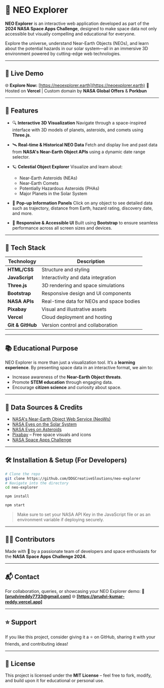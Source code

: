 
# 🌌 NEO Explorer

**NEO Explorer** is an interactive web application developed as part of the **2024 NASA Space Apps Challenge**, designed to make space data not only accessible but visually compelling and educational for everyone.

Explore the universe, understand Near-Earth Objects (NEOs), and learn about the potential hazards in our solar system—all in an immersive 3D environment powered by cutting-edge web technologies.

---

## 🚀 Live Demo

🌐 **Explore Now:** [https://neoexplorer.earth](https://neoexplorer.earth)
🔭 Hosted on **Vercel** | Custom domain by **NASA Global Offers** & **Porkbun**

---

## 🌠 Features

* 🔍 **Interactive 3D Visualization**
  Navigate through a space-inspired interface with 3D models of planets, asteroids, and comets using **Three.js**.

* 🛰️ **Real-time & Historical NEO Data**
  Fetch and display live and past data from **NASA's Near-Earth Object APIs** using a dynamic date range selector.

* 🪐 **Celestial Object Explorer**
  Visualize and learn about:

  * Near-Earth Asteroids (NEAs)
  * Near-Earth Comets
  * Potentially Hazardous Asteroids (PHAs)
  * Major Planets in the Solar System

* 📌 **Pop-up Information Panels**
  Click on any object to see detailed data such as trajectory, distance from Earth, hazard rating, discovery date, and more.

* 📱 **Responsive & Accessible UI**
  Built using **Bootstrap** to ensure seamless performance across all screen sizes and devices.

---

## 🧰 Tech Stack

| Technology       | Description                              |
| ---------------- | ---------------------------------------- |
| **HTML/CSS**     | Structure and styling                    |
| **JavaScript**   | Interactivity and data integration       |
| **Three.js**     | 3D rendering and space simulations       |
| **Bootstrap**    | Responsive design and UI components      |
| **NASA APIs**    | Real-time data for NEOs and space bodies |
| **Pixabay**      | Visual and illustrative assets           |
| **Vercel**       | Cloud deployment and hosting             |
| **Git & GitHub** | Version control and collaboration        |

---

## 📚 Educational Purpose

NEO Explorer is more than just a visualization tool. It’s a **learning experience**. By presenting space data in an interactive format, we aim to:

* Increase awareness of the **Near-Earth Object threats**.
* Promote **STEM education** through engaging data.
* Encourage **citizen science** and curiosity about space.

---

## 🌌 Data Sources & Credits

* [NASA's Near-Earth Object Web Service (NeoWs)](https://api.nasa.gov/)
* [NASA Eyes on the Solar System](https://eyes.nasa.gov/)
* [NASA Eyes on Asteroids](https://eyes.nasa.gov/apps/asteroids/)
* [Pixabay](https://pixabay.com/) – Free space visuals and icons
* [NASA Space Apps Challenge](https://www.spaceappschallenge.org/)

---

## 🛠️ Installation & Setup (For Developers)

```bash
# Clone the repo
git clone https://github.com/DDGCreativeSloutions/neo-explorer
# Navigate into the directory
cd neo-explorer

npm install

npm start 

```

> Make sure to set your NASA API Key in the JavaScript file or as an environment variable if deploying securely.

---

## 🧑‍💻 Contributors

Made with 💫 by a passionate team of developers and space enthusiasts for the **NASA Space Apps Challenge 2024**.

---

## 📬 Contact

For collaboration, queries, or showcasing your NEO Explorer demo:
📧 **\[prudvireddy7733@gmail.com]**
🌐 **\[https://prudvi-kumar-reddy.vercel.app]**

---

## ⭐️ Support

If you like this project, consider giving it a ⭐ on GitHub, sharing it with your friends, and contributing ideas!

---

## 📄 License

This project is licensed under the **MIT License** – feel free to fork, modify, and build upon it for educational or personal use.


